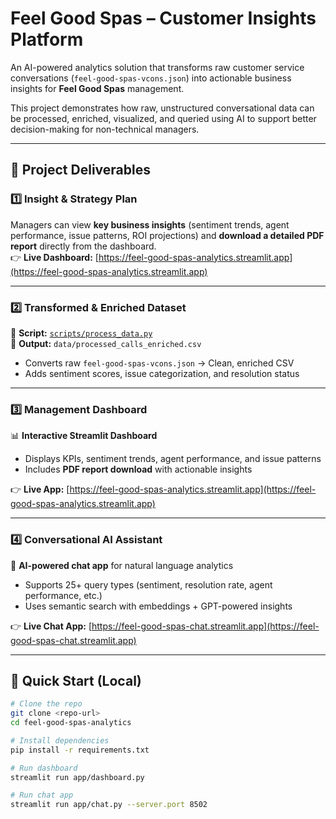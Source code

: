 # Feel Good Spas – Customer Insights Platform

An AI-powered analytics solution that transforms raw customer service conversations (`feel-good-spas-vcons.json`) into actionable business insights for **Feel Good Spas** management.

This project demonstrates how raw, unstructured conversational data can be processed, enriched, visualized, and queried using AI to support better decision-making for non-technical managers.

---

## 🎯 **Project Deliverables**

### 1️⃣ Insight & Strategy Plan
Managers can view **key business insights** (sentiment trends, agent performance, issue patterns, ROI projections) and **download a detailed PDF report** directly from the dashboard.  
👉 **Live Dashboard:** [https://feel-good-spas-analytics.streamlit.app](https://feel-good-spas-analytics.streamlit.app)

---

### 2️⃣ Transformed & Enriched Dataset
📜 **Script:** [`scripts/process_data.py`](./scripts/process_data.py)  
📄 **Output:** `data/processed_calls_enriched.csv`  

- Converts raw `feel-good-spas-vcons.json` → Clean, enriched CSV  
- Adds sentiment scores, issue categorization, and resolution status  

---

### 3️⃣ Management Dashboard
📊 **Interactive Streamlit Dashboard**  
- Displays KPIs, sentiment trends, agent performance, and issue patterns  
- Includes **PDF report download** with actionable insights  

👉 **Live App:** [https://feel-good-spas-analytics.streamlit.app](https://feel-good-spas-analytics.streamlit.app)

---

### 4️⃣ Conversational AI Assistant
🤖 **AI-powered chat app** for natural language analytics  
- Supports 25+ query types (sentiment, resolution rate, agent performance, etc.)  
- Uses semantic search with embeddings + GPT-powered insights  

👉 **Live Chat App:** [https://feel-good-spas-chat.streamlit.app](https://feel-good-spas-chat.streamlit.app)

---

## 🚀 Quick Start (Local)

```bash
# Clone the repo
git clone <repo-url>
cd feel-good-spas-analytics

# Install dependencies
pip install -r requirements.txt

# Run dashboard
streamlit run app/dashboard.py

# Run chat app
streamlit run app/chat.py --server.port 8502
